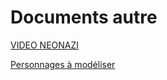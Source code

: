 # Documents autre

[VIDEO NEONAZI](Documents%20autre%209c04872eb5f74e42a9117bf2ef16c93d/VIDEO%20NEONAZI%20c29ce8450ea04a3195cd584b0a6ae3aa.md)

[Personnages à modéliser](Documents%20autre%209c04872eb5f74e42a9117bf2ef16c93d/Personnages%20a%CC%80%20mode%CC%81liser%20fa0cc77e1c6746478dedb1e09eacfa23.md)